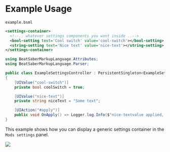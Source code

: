 # Example Usage
`example.bsml`
```xml  
<settings-container>
  <!--.. whatever settings components you want inside ..-->
  <bool-setting text='Cool switch' value='cool-switch'></bool-setting>
  <string-setting text='Nice text' value='nice-text'></string-setting>
</settings-container>
```
```csharp
using BeatSaberMarkupLanguage.Attributes;
using BeatSaberMarkupLanguage.Parser;

public class ExampleSettingsController : PersistentSingleton<ExampleSettingsController>
{
    [UIValue("cool-switch")]
    private bool coolSwitch = true;

    [UIValue("nice-text")]
    private string niceText = "Some text";

    [UIAction("#apply")]
    public void OnApply() => Logger.log.Info($"nice-textvalue applied, now: {niceText}");
}
```
This example shows how you can display a generic settings container in the `Mods settings` panel.

![](https://i.imgur.com/LRbTFEB.png)